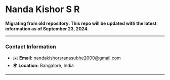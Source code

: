 # Nanda Kishor S R

**Migrating from old repository. This repo will be updated with the latest information as of September 23, 2024.**

---

### Contact Information
- ✉️ **Email:** [nandakishorsranasubhe2000@gmail.com](mailto:nandakishorsranasubhe2000@gmail.com)
- 🌍 **Location:** Bangalore, India

---
